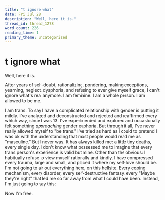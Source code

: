 ```yaml
---
title: "t ignore what"
date: Fri Jul 28
description: "Well, here it is."
thread_id: thread_1278
word_count: 226
reading_time: 1
primary_theme: uncategorized
---
```


# t ignore what

Well, here it is.

After years of self-doubt, rationalizing, pondering, making exceptions, yearning, neglect, dysphoria, and refusing to ever give myself grace, I can't ignore what's real anymore. I am feminine. I am a whole person. I am allowed to be me.

I am trans. To say I have a complicated relationship with gender is putting it mildly. I've analyzed and deconstructed and rejected and reaffirmed every which way, since I was 13. I've experimented and explored and occasionally felt something *approaching* gender euphoria. But through it all, I've never really allowed myself to "be trans." I've tried as hard as I could to pretend I was ok with the understanding that most people would read me as "masculine." But I never was. It has always killed me: a little tiny deaths, every single day. I don't know what possessed me to imagine that every trans person's experience is valid but mine. Other than the obvious: I habitually refuse to view myself rationally and kindly. I have compressed every trauma, large and small, and placed it where my self-love should be. I'm not going to air out everything here, on this hellsite. Every coping mechanism, every disorder, every self-destructive fantasy, every "Maybe they're right" that led me so far away from what I could have been. Instead, I'm just going to say this:

Now I'm free.